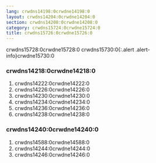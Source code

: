 ```yaml
---
lang: crwdns14198:0crwdne14198:0
layout: crwdns14204:0crwdne14204:0
section: crwdns14208:0crwdne14208:0
category: crwdns15724:0crwdne15724:0
title: crwdns15726:0crwdne15726:0
---
```


crwdns15728:0crwdne15728:0
crwdns15730:0{:.alert .alert-info}crwdne15730:0

### crwdns14218:0crwdne14218:0
1. crwdns14222:0crwdne14222:0
1. crwdns14226:0crwdne14226:0
1. crwdns14230:0crwdne14230:0
1. crwdns14234:0crwdne14234:0
1. crwdns14236:0crwdne14236:0
1. crwdns14238:0crwdne14238:0

### crwdns14240:0crwdne14240:0
1. crwdns14588:0crwdne14588:0
1. crwdns14244:0crwdne14244:0
1. crwdns14246:0crwdne14246:0
